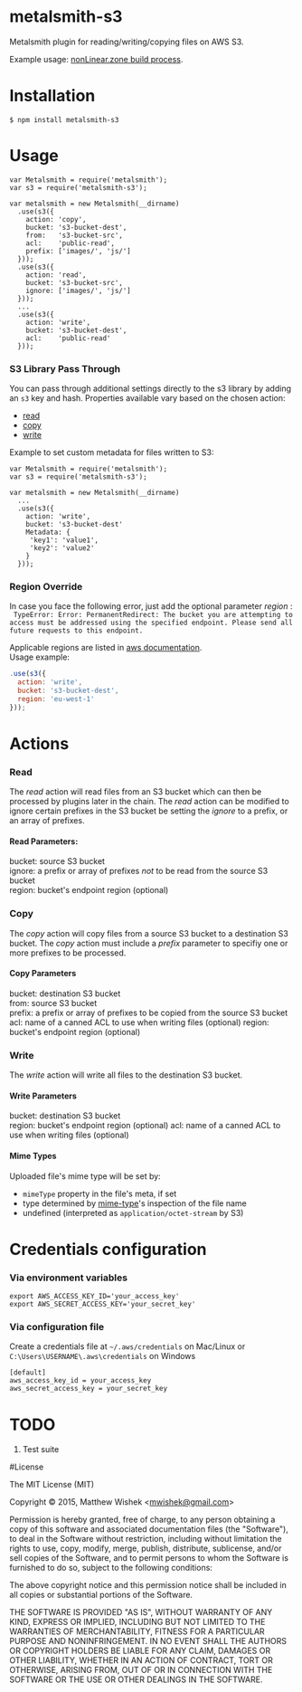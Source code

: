 # metalsmith-s3
Metalsmith plugin for reading/writing/copying files on AWS S3.

Example usage: [nonLinear.zone build process](https://github.com/mwishek/nonlinear.build).

# Installation
```
$ npm install metalsmith-s3
```

# Usage
```node
var Metalsmith = require('metalsmith');
var s3 = require('metalsmith-s3');

var metalsmith = new Metalsmith(__dirname)
  .use(s3({
    action: 'copy',
    bucket: 's3-bucket-dest',
    from:   's3-bucket-src',
    acl:    'public-read',
    prefix: ['images/', 'js/']
  }));
  .use(s3({
    action: 'read',
    bucket: 's3-bucket-src',
    ignore: ['images/', 'js/']
  }));
  ...
  .use(s3({
    action: 'write',
    bucket: 's3-bucket-dest',
    acl:    'public-read'
  }));
```
### S3 Library Pass Through
You can pass through additional settings directly to the s3 library by adding an `s3` key and hash.
Properties available vary based on the chosen action:
  - [read](http://docs.aws.amazon.com/AWSJavaScriptSDK/latest/AWS/S3.html#getObject-property)
  - [copy](http://docs.aws.amazon.com/AWSJavaScriptSDK/latest/AWS/S3.html#copyObject-property)
  - [write](http://docs.aws.amazon.com/AWSJavaScriptSDK/latest/AWS/S3.html#putObject-property)

Example to set custom metadata for files written to S3:
```node
var Metalsmith = require('metalsmith');
var s3 = require('metalsmith-s3');

var metalsmith = new Metalsmith(__dirname)
  ...
  .use(s3({
    action: 'write',
    bucket: 's3-bucket-dest'
    Metadata: {
     'key1': 'value1', 
     'key2': 'value2'
    }
  }));
```

### Region Override
In case you face the following error, just add the optional parameter *region* :  
``` TypeError: Error: PermanentRedirect: The bucket you are attempting to access must be addressed using the specified endpoint. Please send all future requests to this endpoint.```  

Applicable regions are listed in [aws documentation](http://docs.aws.amazon.com/general/latest/gr/rande.html#s3_region).  
Usage example:
``` javascript
.use(s3({
  action: 'write',
  bucket: 's3-bucket-dest',
  region: 'eu-west-1'
}));
```

# Actions
### Read

The _read_ action will read files from an S3 bucket which can then be processed by plugins later in the chain. The _read_ action can be modified to ignore certain prefixes in the S3 bucket be setting the _ignore_ to a prefix, or an array of prefixes.

#### Read Parameters:

bucket: source S3 bucket  
ignore: a prefix or array of prefixes _not_ to be read from the source S3 bucket  
region: bucket's endpoint region (optional)

### Copy

The _copy_ action will copy files from a source S3 bucket to a destination S3 bucket. The _copy_ action must include a _prefix_ parameter to specifiy one or more prefixes to be processed.

#### Copy Parameters

bucket: destination S3 bucket  
from: source S3 bucket  
prefix: a prefix or array of prefixes to be copied from the source S3 bucket
acl: name of a canned ACL to use when writing files (optional) 
region: bucket's endpoint region (optional)

### Write

The _write_ action will write all files to the destination S3 bucket.  

#### Write Parameters

bucket: destination S3 bucket  
region: bucket's endpoint region (optional)
acl: name of a canned ACL to use when writing files (optional)

#### Mime Types

Uploaded file's mime type will be set by:

 * `mimeType` property in the file's meta, if set
 * type determined by [mime-type](https://www.npmjs.com/package/mime-types)'s inspection of the file name
 * undefined (interpreted as `application/octet-stream` by S3)

# Credentials configuration

### Via environment variables
```
export AWS_ACCESS_KEY_ID='your_access_key'
export AWS_SECRET_ACCESS_KEY='your_secret_key'
```

### Via configuration file

Create a credentials file at `~/.aws/credentials` on Mac/Linux or `C:\Users\USERNAME\.aws\credentials` on Windows

```
[default]
aws_access_key_id = your_access_key
aws_secret_access_key = your_secret_key
```

# TODO
1. Test suite

#License

The MIT License (MIT)

Copyright © 2015, Matthew Wishek <[mwishek@gmail.com](mailto:mwishek@gmail.com)>

Permission is hereby granted, free of charge, to any person obtaining a copy of this software and associated documentation files (the "Software"), to deal in the Software without restriction, including without limitation the rights to use, copy, modify, merge, publish, distribute, sublicense, and/or sell copies of the Software, and to permit persons to whom the Software is furnished to do so, subject to the following conditions:

The above copyright notice and this permission notice shall be included in all copies or substantial portions of the Software.

THE SOFTWARE IS PROVIDED "AS IS", WITHOUT WARRANTY OF ANY KIND, EXPRESS OR IMPLIED, INCLUDING BUT NOT LIMITED TO THE WARRANTIES OF MERCHANTABILITY, FITNESS FOR A PARTICULAR PURPOSE AND NONINFRINGEMENT. IN NO EVENT SHALL THE AUTHORS OR COPYRIGHT HOLDERS BE LIABLE FOR ANY CLAIM, DAMAGES OR OTHER LIABILITY, WHETHER IN AN ACTION OF CONTRACT, TORT OR OTHERWISE, ARISING FROM, OUT OF OR IN CONNECTION WITH THE SOFTWARE OR THE USE OR OTHER DEALINGS IN THE SOFTWARE.
